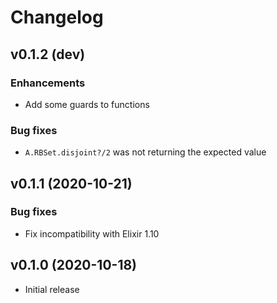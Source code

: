 # Changelog

## v0.1.2 (dev)

### Enhancements

  * Add some guards to functions

### Bug fixes

  * `A.RBSet.disjoint?/2` was not returning the expected value

## v0.1.1 (2020-10-21)

### Bug fixes

  * Fix incompatibility with Elixir 1.10

## v0.1.0 (2020-10-18)

  * Initial release
